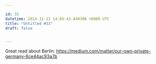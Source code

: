 ```yaml
---

id: 33
datetime: 2014-11-11 14:05:43.848306 +0000 UTC
title: "Untitled #33"
draft: false


---
```


Great read about Berlin: https://medium.com/matter/our-own-private-germany-6ce44ac93a7b
